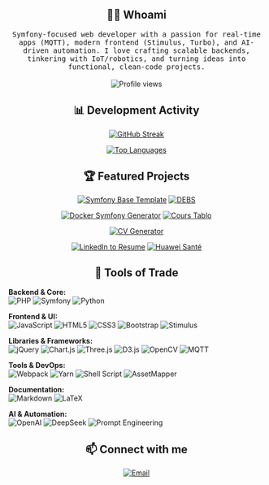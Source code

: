 <h2 align="center">👨‍💻 Whoami</h2>
<p align="center">
  <samp>Symfony-focused web developer with a passion for real-time apps (MQTT), modern frontend (Stimulus, Turbo), and AI-driven automation. I love crafting scalable backends, tinkering with IoT/robotics, and turning ideas into functional, clean-code projects.</samp>
  <br><br>
  <img src="https://komarev.com/ghpvc/?username=cadot-eu" alt="Profile views" />
</p>

<h2 align="center">📊 Development Activity</h2>
<div align="center">
  
[![GitHub Streak](https://streak-stats.demolab.com/?user=cadot-eu&theme=dark)](https://git.io/streak-stats)

[![Top Languages](https://github-readme-stats.vercel.app/api/top-langs/?username=cadot-eu&layout=compact&theme=dark&langs_count=8)](https://github.com/anuraghazra/github-readme-stats)

</div>

<h2 align="center">🏆 Featured Projects</h2>
<div align="center">

[![Symfony Base Template](https://github-readme-stats.vercel.app/api/pin/?username=cadot-eu&repo=base&theme=dark)](https://github.com/cadot-eu/base)
[![DEBS](https://github-readme-stats.vercel.app/api/pin/?username=cadot-eu&repo=debs&theme=dark)](https://github.com/cadot-eu/debs)

[![Docker Symfony Generator](https://github-readme-stats.vercel.app/api/pin/?username=cadot-eu&repo=generate_docker_image_symfony&theme=dark)](https://github.com/cadot-eu/generate_docker_image_symfony)
[![Cours Tablo](https://github-readme-stats.vercel.app/api/pin/?username=cadot-eu&repo=cours_tablo&theme=dark)](https://github.com/cadot-eu/cours_tablo)

[![CV Generator](https://github-readme-stats.vercel.app/api/pin/?username=cadot-eu&repo=cv&theme=dark)](https://github.com/cadot-eu/cv)

[![LinkedIn to Resume](https://github-readme-stats.vercel.app/api/pin/?username=cadot-eu&repo=linkedinToResume&theme=dark)](https://github.com/cadot-eu/linkedinToResume)
[![Huawei Santé](https://github-readme-stats.vercel.app/api/pin/?username=cadot-eu&repo=huawei_sante&theme=dark)](https://github.com/cadot-eu/huawei_sante)

</div>

<h2 align="center">🔭 Tools of Trade</h2>
<p align="center">

**Backend & Core:**
<br>
![PHP](https://img.shields.io/badge/php-%23777BB4.svg?style=for-the-badge&logo=php&logoColor=white)
![Symfony](https://img.shields.io/badge/symfony-%23000000.svg?style=for-the-badge&logo=symfony&logoColor=white)
![Python](https://img.shields.io/badge/python-3670A0?style=for-the-badge&logo=python&logoColor=ffdd54)

**Frontend & UI:**
<br>
![JavaScript](https://img.shields.io/badge/javascript-%23323330.svg?style=for-the-badge&logo=javascript&logoColor=%23F7DF1E)
![HTML5](https://img.shields.io/badge/html5-%23E34F26.svg?style=for-the-badge&logo=html5&logoColor=white)
![CSS3](https://img.shields.io/badge/css3-%231572B6.svg?style=for-the-badge&logo=css3&logoColor=white)
![Bootstrap](https://img.shields.io/badge/bootstrap-%23563D7C.svg?style=for-the-badge&logo=bootstrap&logoColor=white)
![Stimulus](https://img.shields.io/badge/stimulus-%23E34F26.svg?style=for-the-badge&logo=stimulus&logoColor=white)

**Libraries & Frameworks:**
<br>
![jQuery](https://img.shields.io/badge/jquery-%230769AD.svg?style=for-the-badge&logo=jquery&logoColor=white)
![Chart.js](https://img.shields.io/badge/chart.js-F5788D.svg?style=for-the-badge&logo=chart.js&logoColor=white)
![Three.js](https://img.shields.io/badge/threejs-black?style=for-the-badge&logo=three.js&logoColor=white)
![D3.js](https://img.shields.io/badge/d3.js-%23F9A03C.svg?style=for-the-badge&logo=d3.js&logoColor=white)
![OpenCV](https://img.shields.io/badge/opencv-%23white.svg?style=for-the-badge&logo=opencv&logoColor=white)
![MQTT](https://img.shields.io/badge/mqtt-%23000000.svg?style=for-the-badge&logo=mqtt&logoColor=white)

**Tools & DevOps:**
<br>
![Webpack](https://img.shields.io/badge/webpack-%238DD6F9.svg?style=for-the-badge&logo=webpack&logoColor=black)
![Yarn](https://img.shields.io/badge/yarn-%232C8EBB.svg?style=for-the-badge&logo=yarn&logoColor=white)
![Shell Script](https://img.shields.io/badge/shell_script-%23121011.svg?style=for-the-badge&logo=gnu-bash&logoColor=white)
![AssetMapper](https://img.shields.io/badge/AssetMapper-%23000000.svg?style=for-the-badge&logo=symfony&logoColor=white)

**Documentation:**
<br>
![Markdown](https://img.shields.io/badge/markdown-%23000000.svg?style=for-the-badge&logo=markdown&logoColor=white)
![LaTeX](https://img.shields.io/badge/latex-%23008080.svg?style=for-the-badge&logo=latex&logoColor=white)

**AI & Automation:**
<br>
![OpenAI](https://img.shields.io/badge/OpenAI-%23412991.svg?style=for-the-badge&logo=openai&logoColor=white)
![DeepSeek](https://img.shields.io/badge/DeepSeek-%23FF6B35.svg?style=for-the-badge&logo=ai&logoColor=white)
![Prompt Engineering](https://img.shields.io/badge/Prompt_Engineering-%23FF6B6B.svg?style=for-the-badge&logo=chatbot&logoColor=white)

</p>

<h2 align="center">📫 Connect with me</h2>
<p align="center">
  <a href="mailto:contact@cadot.eu">
    <img src="https://img.shields.io/badge/Email-D14836?style=for-the-badge&logo=gmail&logoColor=white" alt="Email"/>
  </a>
</p>
